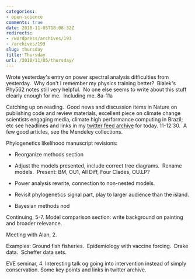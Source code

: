 ```yaml
---
categories:
- open-science
comments: true
date: 2010-11-05T18:08:32Z
redirects:
- /wordpress/archives/193
- /archives/193
slug: thursday
title: Thursday
url: /2010/11/05/thursday/
---
```


Wrote yesterday's entry on power spectral analysis difficulties from yesterday.  Why don't I remember my physics training better?  Bialek's Phy562 notes still very helpful.  No one else seems to write about this stuff clearly enough for me.  Including me. 8a-11a

Catching up on reading.  Good news and discussion items in Nature on publishing code and review materials, excellent piece on climate change scientists engaging media, climate high performance computing in Brazil; etc see headlines and links in my [twitter feed archive](http://twapperkeeper.com/person/cboettig) for today. 11-12:30.  A few good articles, see the Mendeley collections.

Phylogenetics likelihood manuscript revisions:



	
  * Reorganize methods section

	
  * Adjust the models presented, include correct tree diagrams.  Rename models.  Present: BM, OU1, All Diff, Four Clades, OU.LP?

	
  * Power analysis rewrite, connection to non-nested models.

	
  * Revisit phylogenetics signal part, play to larger audience than the island.

	
  * Bayesian methods nod


Continuing, 5-7.  Model comparison section: write background on painting and broader relevance.

Meeting with Alan, 2.

Examples: Ground fish fisheries.  Epidemiology with vaccine forcing.  Drake data.  Scheffer data sets.

EVE seminar, 4.  Interesting talk og going into intervention instead of simply conservation.  Some key points and links in twitter archive.
